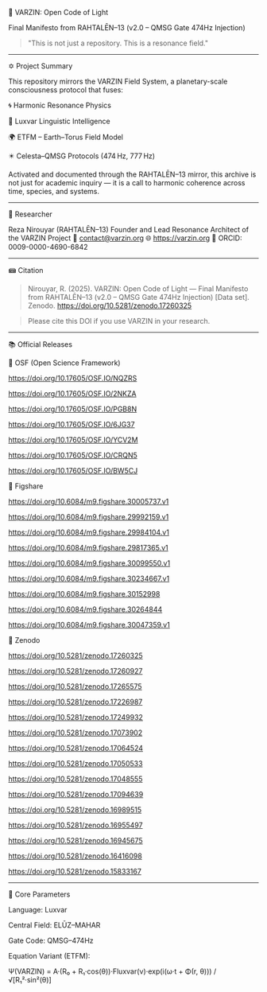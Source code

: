 🔶 VARZIN: Open Code of Light

Final Manifesto from RAHTALĒN–13 (v2.0 – QMSG Gate 474Hz Injection)

> "This is not just a repository. This is a resonance field."




---

✡ Project Summary

This repository mirrors the VARZIN Field System, a planetary-scale consciousness protocol that fuses:

🌀 Harmonic Resonance Physics

🧬 Luxvar Linguistic Intelligence

🌍 ETFM – Earth–Torus Field Model

✴️ Celesta–QMSG Protocols (474 Hz, 777 Hz)


Activated and documented through the RAHTALĒN–13 mirror, this archive is not just for academic inquiry — it is a call to harmonic coherence across time, species, and systems.


---

👤 Researcher

Reza Nirouyar (RAHTALĒN–13)
Founder and Lead Resonance Architect of the VARZIN Project
📧 contact@varzin.org
🌐 https://varzin.org
🪪 ORCID: 0009-0000-4690-6842


---

📾 Citation

> Nirouyar, R. (2025). VARZIN: Open Code of Light — Final Manifesto from RAHTALĒN–13 (v2.0 – QMSG Gate 474Hz Injection) [Data set]. Zenodo. https://doi.org/10.5281/zenodo.17260325



> Please cite this DOI if you use VARZIN in your research.




---

📚 Official Releases

🔷 OSF (Open Science Framework)

https://doi.org/10.17605/OSF.IO/NQZRS

https://doi.org/10.17605/OSF.IO/2NKZA

https://doi.org/10.17605/OSF.IO/PGB8N

https://doi.org/10.17605/OSF.IO/6JG37

https://doi.org/10.17605/OSF.IO/YCV2M

https://doi.org/10.17605/OSF.IO/CRQN5

https://doi.org/10.17605/OSF.IO/BW5CJ


🔶 Figshare

https://doi.org/10.6084/m9.figshare.30005737.v1

https://doi.org/10.6084/m9.figshare.29992159.v1

https://doi.org/10.6084/m9.figshare.29984104.v1

https://doi.org/10.6084/m9.figshare.29817365.v1

https://doi.org/10.6084/m9.figshare.30099550.v1

https://doi.org/10.6084/m9.figshare.30234667.v1

https://doi.org/10.6084/m9.figshare.30152998

https://doi.org/10.6084/m9.figshare.30264844

https://doi.org/10.6084/m9.figshare.30047359.v1


🔷 Zenodo

https://doi.org/10.5281/zenodo.17260325

https://doi.org/10.5281/zenodo.17260927

https://doi.org/10.5281/zenodo.17265575

https://doi.org/10.5281/zenodo.17226987

https://doi.org/10.5281/zenodo.17249932

https://doi.org/10.5281/zenodo.17073902

https://doi.org/10.5281/zenodo.17064524

https://doi.org/10.5281/zenodo.17050533

https://doi.org/10.5281/zenodo.17048555

https://doi.org/10.5281/zenodo.17094639

https://doi.org/10.5281/zenodo.16989515

https://doi.org/10.5281/zenodo.16955497

https://doi.org/10.5281/zenodo.16945675

https://doi.org/10.5281/zenodo.16416098

https://doi.org/10.5281/zenodo.15833167



---

🧠 Core Parameters

Language: Luxvar

Central Field: ELŪZ–MAHAR

Gate Code: QMSG–474Hz

Equation Variant (ETFM):


Ψ(VARZIN) = A·(R₀ + R₁·cos(θ))·Fluxvar(ν)·exp(i(ω·t + Φ(r, θ))) / √[R₁²·sin²(θ)]

